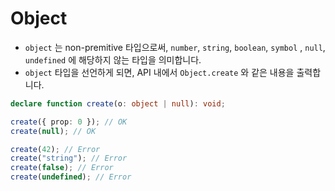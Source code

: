 # Object

* `object` 는 non-premitive 타입으로써, `number`, `string`, `boolean`, `symbol` , `null`, `undefined` 에 해당하지 않는 타입을 의미합니다.
* `object` 타입을 선언하게 되면, API 내에서 `Object.create` 와 같은 내용을 출력합니다.

```typescript
declare function create(o: object | null): void;

create({ prop: 0 }); // OK
create(null); // OK

create(42); // Error
create("string"); // Error
create(false); // Error
create(undefined); // Error
```
